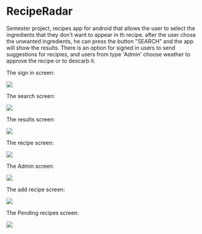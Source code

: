 # RecipeRadar
Semester project, recipes app for android that allows the user to select the ingredients that they don't want to appear in th recipe.
after the user chose the unwanted ingredients, he can press the button "SEARCH" and the app will show the results.
There is an option for signed in users to send suggestions for recipies, and users from type 'Admin' choose weather to approve the recipe or to descarb it.

The sign in screen:

![](signin.jpeg)

The search screen:

![](search.jpg)

The results screen:

![](results.jpg)

The recipe screen:

![](recipe.jpg)

The Admin screen:

![](admin.jpg)

The add recipe screen:

![](addrecipe.jpg)

The Pending recipes screen:

![](pending.jpg)
